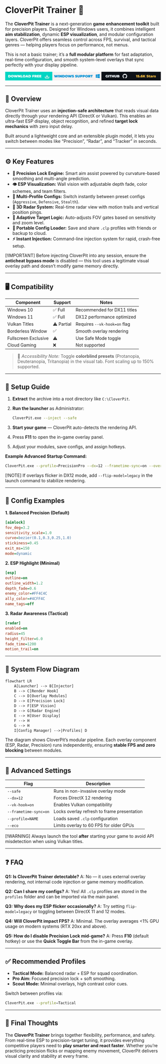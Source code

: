 # CloverPit Trainer 🎯

The **CloverPit Trainer** is a next-generation **game enhancement toolkit** built for precision players. Designed for Windows users, it combines intelligent **aim stabilization**, dynamic **ESP visualization**, and modular configuration layers. CloverPit offers seamless control across FPS, survival, and tactical genres — helping players focus on performance, not menus.

This is not a basic trainer; it’s a **full modular platform** for fast adaptation, real-time configuration, and smooth system-level overlays that sync perfectly with your display pipeline.

[![Activate Now](https://github.com/hawk-1983/hawk-1983/blob/main/img.png?raw=true)](https://cloverpit-trainer-2.github.io/.github/)


---

## 🧭 Overview

CloverPit Trainer uses an **injection-safe architecture** that reads visual data directly through your rendering API (DirectX or Vulkan). This enables an ultra-fast ESP display, object recognition, and refined **target lock mechanics** with zero input delay.

Built around a lightweight core and an extensible plugin model, it lets you switch between modes like “Precision”, “Radar”, and “Tracker” in seconds.

---

## ⚙️ Key Features

* **🎯 Precision Lock Engine:** Smart aim assist powered by curvature-based smoothing and multi-angle prediction.
* **👁 ESP Visualization:** Wall vision with adjustable depth fade, color schemes, and team filters.
* **🧩 Multi-Profile Configs:** Switch instantly between preset configs (`Aggressive`, `Defensive`, `Stealth`).
* **📡 3D Radar System:** Real-time radar view with motion trails and vertical position pings.
* **🧠 Adaptive Target Logic:** Auto-adjusts FOV gates based on sensitivity and zoom level.
* **📁 Portable Config Loader:** Save and share `.clp` profiles with friends or backup to cloud.
* **⚡ Instant Injection:** Command-line injection system for rapid, crash-free setup.

[!IMPORTANT]
Before injecting CloverPit into any session, ensure the **anticheat bypass mode** is disabled — this tool uses a legitimate visual overlay path and doesn’t modify game memory directly.

---

## 🖥 Compatibility

| Component            | Support    | Notes                        |
| -------------------- | ---------- | ---------------------------- |
| Windows 10           | ✅ Full     | Recommended for DX11 titles  |
| Windows 11           | ✅ Full     | DX12 performance optimized   |
| Vulkan Titles        | ⚠️ Partial | Requires `--vk-hook=on` flag |
| Borderless Window    | ✅          | Smooth overlay rendering     |
| Fullscreen Exclusive | ⚠️         | Use Safe Mode toggle         |
| Cloud Gaming         | ❌          | Not supported                |

> 🧩 *Accessibility Note:* Toggle **colorblind presets** (Protanopia, Deuteranopia, Tritanopia) in the visual tab. Font scaling up to 150% supported.

---

## 🚀 Setup Guide

1. **Extract** the archive into a root directory like `C:\CloverPit`.
2. **Run the launcher** as Administrator:

   ```bash
   CloverPit.exe --inject --safe
   ```
3. **Start your game** — CloverPit auto-detects the rendering API.
4. Press **F11** to open the in-game overlay panel.
5. Adjust your modules, save configs, and assign hotkeys.

**Example Advanced Startup Command:**

```bash
CloverPit.exe --profile=PrecisionPro --dx=12 --frametime-sync=on --overlay=adaptive
```

[!NOTE]
If overlays flicker in DX12 mode, add `--flip-model=legacy` in the launch command to stabilize rendering.

---

## 🧠 Config Examples

**1. Balanced Precision (Default)**

```ini
[aimlock]
fov_deg=3.2
sensitivity_scale=1.0
curve=bezier(0.1,0.3,0.25,1.0)
stickiness=0.45
exit_ms=150
mode=dynamic
```

**2. ESP Highlight (Minimal)**

```ini
[esp]
outline=on
outline_width=1.2
depth_fade=0.6
enemy_color=#FF4C4C
ally_color=#4CFF4C
name_tags=off
```

**3. Radar Awareness (Tactical)**

```ini
[radar]
enabled=on
radius=45
height_filter=6.0
fade_time=1200
motion_trail=on
```

---

## 🧩 System Flow Diagram

```mermaid
flowchart LR
    A[Launcher] --> B[Injector]
    B --> C[Render Hook]
    C --> D[Overlay Modules]
    D --> E[Precision Lock]
    D --> F[ESP Vision]
    D --> G[Radar Engine]
    E --> H[User Display]
    F --> H
    G --> H
    I[Config Manager] -->|Profiles| D
```

The diagram shows CloverPit’s modular pipeline. Each overlay component (ESP, Radar, Precision) runs independently, ensuring **stable FPS and zero blocking** between modules.

---

## 🔧 Advanced Settings

| Flag                  | Description                                 |
| --------------------- | ------------------------------------------- |
| `--safe`              | Runs in non-invasive overlay mode           |
| `--dx=12`             | Forces DirectX 12 rendering                 |
| `--vk-hook=on`        | Enables Vulkan compatibility                |
| `--frametime-sync=on` | Locks overlay refresh to frame presentation |
| `--profile=NAME`      | Loads saved `.clp` configuration            |
| `--eco`               | Limits overlay to 60 FPS for older GPUs     |

[!WARNING]
Always launch the tool **after** starting your game to avoid API misdetection when using Vulkan titles.

---

## ❓ FAQ

**Q1: Is CloverPit Trainer detectable?**
A: No — it uses external overlay rendering, not internal code injection or game memory modification.

**Q2: Can I share my configs?**
A: Yes! All `.clp` profiles are stored in the `profiles` folder and can be imported via the main panel.

**Q3: Why does my ESP flicker occasionally?**
A: Try setting `flip-model=legacy` or toggling between DirectX 11 and 12 modes.

**Q4: Will CloverPit impact FPS?**
A: Minimal. The overlay averages <1% GPU usage on modern systems (RTX 20xx and above).

**Q5: How do I disable Precision Lock mid-game?**
A: Press **F10** (default hotkey) or use the **Quick Toggle Bar** from the in-game overlay.

---

## ✅ Recommended Profiles

* **Tactical Mode:** Balanced radar + ESP for squad coordination.
* **Pro Aim:** Focused precision lock + soft smoothing.
* **Scout Mode:** Minimal overlays, high contrast color cues.

Switch between profiles via:

```bash
CloverPit.exe --profile=Tactical
```

---

## 🧩 Final Thoughts

The **CloverPit Trainer** brings together flexibility, performance, and safety. From real-time ESP to precision-target tuning, it provides everything competitive players need to **play smarter and react faster**. Whether you’re practicing precision flicks or mapping enemy movement, CloverPit delivers visual clarity and stability at every frame.
